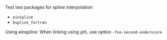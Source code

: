 Test two packages for spline interpolation:

- `einspline`
- `bspline_fortran`


Using einspline: When linking using `g95`, use option `-fno-second-underscore`


